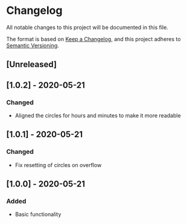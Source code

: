# Changelog
All notable changes to this project will be documented in this file.

The format is based on [Keep a Changelog](https://keepachangelog.com/en/1.0.0/),
and this project adheres to [Semantic Versioning](https://semver.org/spec/v2.0.0.html).

## [Unreleased]

## [1.0.2] - 2020-05-21
### Changed
- Aligned the circles for hours and minutes to make it more readable

## [1.0.1] - 2020-05-21
### Changed
- Fix resetting of circles on overflow

## [1.0.0] - 2020-05-21
### Added
- Basic functionality